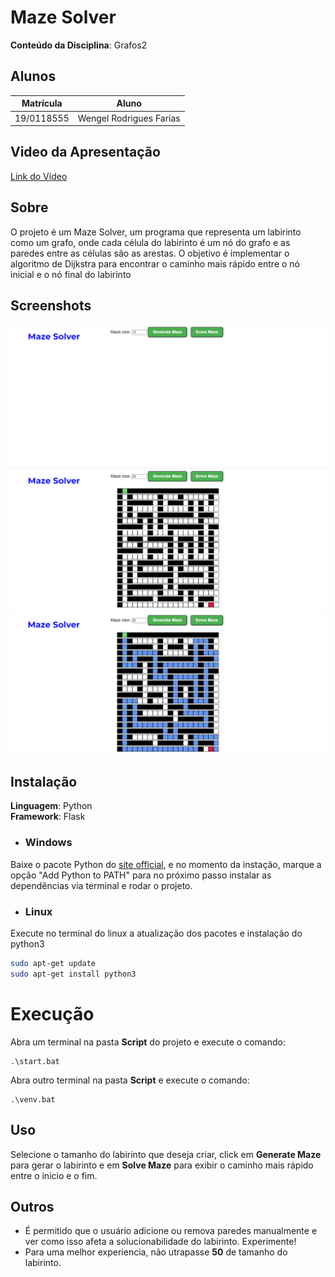 # Maze Solver


**Conteúdo da Disciplina**: Grafos2<br>

## Alunos
|Matrícula | Aluno |
| -- | -- |
| 19/0118555  |  Wengel Rodrigues Farias |


## Video da Apresentação

[Link do Vídeo](https://www.youtube.com/watch?v=oQ21hHiz8Xc&feature=youtu.be)


## Sobre 
O projeto é um Maze Solver, um programa que representa um labirinto como um grafo, onde cada célula do labirinto é um nó do grafo e as paredes entre as células são as arestas. O objetivo é implementar o algoritmo de Dijkstra para encontrar o caminho mais rápido entre o nó inicial e o nó final do labirinto

## Screenshots
![ScreenShot1](./img/img1.png)
![ScreenShot2](./img/img2.png)
![ScreenShot3](./img/img3.png) 

## Instalação 
**Linguagem**: Python<br>
**Framework**: Flask<br>

- ### Windows
Baixe o pacote Python do [site official](https://www.python.org/downloads/), e no momento da instação, marque a opção "Add Python to PATH" para no próximo passo instalar as dependências via terminal e rodar o projeto.

- ### Linux
Execute no terminal do linux a atualização dos pacotes e instalação do python3

```bash
sudo apt-get update
sudo apt-get install python3
```
# Execução
Abra um terminal na pasta **Script** do projeto e execute o comando:
```
.\start.bat
```
Abra outro terminal na pasta **Script** e execute  o comando:
```
.\venv.bat
```

## Uso 
Selecione o tamanho do labirinto que deseja criar, click em **Generate Maze** para gerar o labirinto e em **Solve Maze** para exibir o caminho mais rápido entre o inicio e o fim.

## Outros
- É permitido que o usuário adicione ou remova paredes manualmente e ver como isso afeta a solucionabilidade do labirinto. Experimente!
- Para uma melhor experiencia, não utrapasse **50** de tamanho do labirinto.



